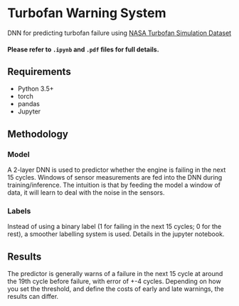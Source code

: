 # Turbofan Warning System
DNN for predicting turbofan failure using [NASA Turbofan Simulation Dataset](https://ti.arc.nasa.gov/tech/dash/groups/pcoe/prognostic-data-repository/)

#### Please refer to `.ipynb` and `.pdf` files for full details.

## Requirements
* Python 3.5+
* torch
* pandas
* Jupyter

## Methodology
### Model
A 2-layer DNN is used to predictor whether the engine is failing in the next 15 cycles. Windows of sensor measurements are fed into the DNN during training/inference. The intuition is that by feeding the model a window of data, it will learn to deal with the noise in the sensors. 

### Labels
Instead of using a binary label (1 for failing in the next 15 cycles; 0 for the rest), a smoother labelling system is used. Details in the jupyter notebook.

## Results
The predictor is generally warns of a failure in the next 15 cycle at around the 19th cycle before failure, with error of +-4 cycles. Depending on how you set the threshold, and define the costs of early and late warnings, the results can differ.
